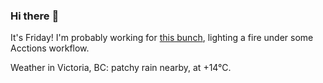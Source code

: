 ### Hi there :wave:

It's Friday! I'm probably working for [this bunch](https://github.com/kohofinancial), lighting a fire under some Acctions workflow.

Weather in Victoria, BC: patchy rain nearby, at +14°C.
